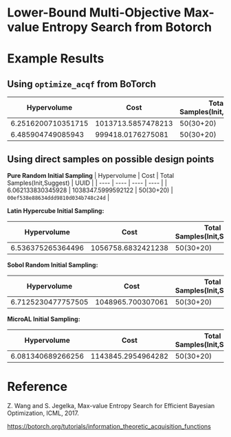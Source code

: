 # Lower-Bound Multi-Objective Max-value Entropy Search from Botorch 

# Example Results

## Using `optimize_acqf` from BoTorch

| Hypervolume | Cost | Total Samples(Init,Suggest) | UUID | 
| ---- | ----  | ---- | ---- |
| 6.2516200710351715 | 1013713.5857478213 | 50(30+20) | `00ef538e88634ddd9810d034b748c24d` |
| 6.485904749085943  | 999418.0176275081  | 50(30+20) | `c0ffeec0ffeec0ffeec0ffeec0ffeeee` |

## Using direct samples on possible design points

**Pure Random Initial Sampling**
| Hypervolume | Cost | Total Samples(Init,Suggest) | UUID | 
| ---- | ----  | ---- | ---- |
| 6.062133830345928 | 1038347.5999592122 | 50(30+20) | `00ef538e88634ddd9810d034b748c24d` |

**Latin Hypercube Initial Sampling:**

| Hypervolume | Cost | Total Samples(Init,Suggest) | UUID | 
| ---- | ----  | ---- | ---- |
| 6.536375265364496 | 1056758.6832421238 | 50(30+20) | `00ef538e88634ddd9810d034b748c24d` |

**Sobol Random Initial Sampling:**

| Hypervolume | Cost | Total Samples(Init,Suggest) | UUID | 
| ---- | ----  | ---- | ---- |
| 6.7125230477757505 | 1048965.700307061 | 50(30+20) | `00ef538e88634ddd9810d034b748c24d` |


**MicroAL Initial Sampling:**

| Hypervolume | Cost | Total Samples(Init,Suggest) | UUID | 
| ---- | ----  | ---- | ---- |
| 6.081340689266256 | 1143845.2954964282 | 50(30+20) | `00ef538e88634ddd9810d034b748c24d` |

# Reference

Z. Wang and S. Jegelka, Max-value Entropy Search for Efficient Bayesian Optimization, ICML, 2017.

https://botorch.org/tutorials/information_theoretic_acquisition_functions